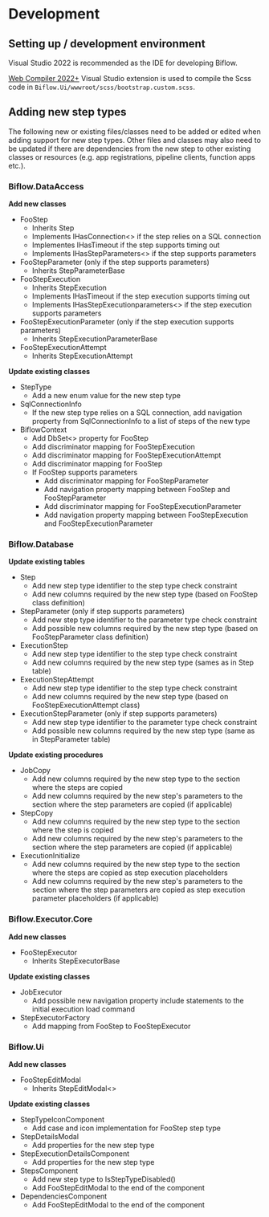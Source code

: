 # Development

## Setting up / development environment

Visual Studio 2022 is recommended as the IDE for developing Biflow.

<a href="https://marketplace.visualstudio.com/items?itemName=Failwyn.WebCompiler64">Web Compiler 2022+</a> Visual Studio extension is used to compile the Scss code in `Biflow.Ui/wwwroot/scss/bootstrap.custom.scss`.

## Adding new step types

The following new or existing files/classes need to be added or edited when adding support for new step types. Other files and classes may also need to be updated if there are dependencies from the new step to other existing classes or resources (e.g. app registrations, pipeline clients, function apps etc.).

### Biflow.DataAccess

**Add new classes**

- FooStep
  - Inherits Step
  - Implements IHasConnection<> if the step relies on a SQL connection
  - Implementes IHasTimeout if the step supports timing out
  - Implements IHasStepParameters<> if the step supports parameters
- FooStepParameter (only if the step supports parameters)
  - Inherits StepParameterBase
- FooStepExecution
  - Inherits StepExecution
  - Implements IHasTimeout if the step execution supports timing out
  - Implements IHasStepExecutionparameters<> if the step execution supports parameters
- FooStepExecutionParameter (only if the step execution supports parameters)
  - Inherits StepExecutionParameterBase
- FooStepExecutionAttempt
  - Inherits StepExecutionAttempt

**Update existing classes**

- StepType
  - Add a new enum value for the new step type
- SqlConnectionInfo
  - If the new step type relies on a SQL connection, add navigation property from SqlConnectionInfo to a list of steps of the new type
- BiflowContext
  - Add DbSet<> property for FooStep
  - Add discriminator mapping for FooStepExecution
  - Add discriminator mapping for FooStepExecutionAttempt
  - Add discriminator mapping for FooStep
  - If FooStep supports parameters
    - Add discriminator mapping for FooStepParameter
    - Add navigation property mapping between FooStep and FooStepParameter
    - Add discriminator mapping for FooStepExecutionParameter
    - Add navigation property mapping between FooStepExecution and FooStepExecutionParameter

### Biflow.Database

**Update existing tables**

- Step
  - Add new step type identifier to the step type check constraint
  - Add new columns required by the new step type (based on FooStep class definition)
- StepParameter (only if step supports parameters)
  - Add new step type identifier to the parameter type check constraint
  - Add possible new columns required by the new step type (based on FooStepParameter class definition)
- ExecutionStep
  - Add new step type identifier to the step type check constraint
  - Add new columns required by the new step type (sames as in Step table)
- ExecutionStepAttempt
  - Add new step type identifier to the step type check constraint
  - Add new columns required by the new step type (based on FooStepExecutionAttempt class)
- ExecutionStepParameter (only if step supports parameters)
  - Add new step type identifier to the parameter type check constraint
  - Add possible new columns required by the new step type (same as in StepParameter table)

**Update existing procedures**

- JobCopy
  - Add new columns required by the new step type to the section where the steps are copied
  - Add new columns required by the new step's parameters to the section where the step parameters are copied (if applicable)
- StepCopy
  - Add new columns required by the new step type to the section where the step is copied
  - Add new columns required by the new step's parameters to the section where the step parameters are copied (if applicable)
- ExecutionInitialize
  - Add new columns required by the new step type to the section where the steps are copied as step execution placeholders
  - Add new columns required by the new step's parameters to the section where the step parameters are copied as step execution parameter placeholders (if applicable)

### Biflow.Executor.Core

**Add new classes**

- FooStepExecutor
  - Inherits StepExecutorBase

**Update existing classes**

- JobExecutor
  - Add possible new navigation property include statements to the initial execution load command
- StepExecutorFactory
  - Add mapping from FooStep to FooStepExecutor

### Biflow.Ui

**Add new classes**

- FooStepEditModal
  - Inherits StepEditModal<>

**Update existing classes**

- StepTypeIconComponent
  - Add case and icon implementation for FooStep step type
- StepDetailsModal
  - Add properties for the new step type
- StepExecutionDetailsComponent
  - Add properties for the new step type
- StepsComponent
  - Add new step type to IsStepTypeDisabled()
  - Add FooStepEditModal to the end of the component
- DependenciesComponent
  - Add FooStepEditModal to the end of the component